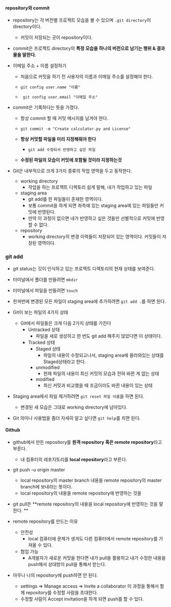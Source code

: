 #### repository와 commit

- repository는 각 버전별 프로젝트 모습을 볼 수 있으며 `.git directory`이  directory이다.
  - 커밋이 저장되는 곳이 repository이다.
- commit은 프로젝트 directory의 **특정 모습을 하나의 버전으로 남기는 행위 & 결과물을 말한다.**

- 이메일 주소 + 이름 설정하기

  - 처음으로 커밋을 하기 전 사용자의 이름과 이메일 주소를 설정해야 한다. 
  - `git config user.name "이름"`

  - ` git config user.email "이메일 주소"`

- commit은 기록하다는 뜻을 가졌다.

  - 항상 commit 할 때 커밋 메시지를 남겨야 한다.

  - `git commit -m "Create calculator.py and License"`
  - **항상 커밋할 파일을 미리 지정해줘야 한다**
    - `git add 수정되서 반영하고 싶은 파일`
  - **수정된 파일의 모습이 커밋에 포함될 것이라 지정하는것**

- Git은 내부적으로 크게 3가지 종류의 작업 영역을 두고 동작한다.
  - working directory
    - 작업을 하는 프로젝트 디렉토리 쉽게 말해, 내가 작업하고 있는 파일
  - staging area
    - git add를 한 파일들이 존재한 영역이다. 
    - 보통 commit을 하게 되면 좌측에 있는 staging area에 있는 파일들만 커밋에 반영된다.
    - 만약 이 과정이 없으면 내가 반영하고 싶은 것들만 선별적으로 커밋에 반영할 수 없다.
  - repository
    - working directory의 변경 이력들이 저장되어 있는 영역이다. 커밋들이 저장된 영역이다.

### git add

- git status는 깃이 인식하고 있는 프로젝트 디렉토리의 현재 상태를 보여준다. 
- 터미널에서 폴더를 만들려면 `mkdir`
- 터미널에서 파일을 만들려면 `touch`
- 한꺼번에 변경된 모든 파일이 staging area에 추가하려면 `git add .`를 하면 된다. 
- Git이 보는 파일의 4가지 상태
  - Git에서 파일들은 크게 다음 2가지 상태를 가진다
    - Untracked 상태
      - 파일을 새로 생성하고 한 번도 git add 해주지 않았다면 이 상태이다.
    - Tracked 상태
      - Staged 상태
        - 파일의 내용이 수정되고나서, staging area에 올라와있는 상태를 Staged상태라고 한다.
      - unmodified
        - 현재 파일의 내용이 최신 커밋의 모습과 전혀 바뀐 게 없는 상태
      - modified 
        - 최신 커밋과 비교했을 때 조금이라도 바뀐 내용이 있는 상태

- Staging area에서 파일 제거하려면  `git reset 파일 이름`을 하면 된다.
  - 변경된 새 모습은 그대로 working directory에 남아있다.
- Git 의미나 사용법을 좀더 자세히 알고 싶다면 `git help`를 치면 된다. 



#### Github

- github에서 만든 repository를 **원격 repository 혹은 remote repository**라고 부른다.
  - 내 컴퓨터의 레포지토리를 **local repository**라고 부른다.

- git push -u origin master
  - local repository의 master branch 내용을 remote repository의 master branch에 보내라는 뜻이다.
  - local repository의 내용을 remote repository에 반영하는 것을

- git pull은 **remote repository의 내용을 local repository에 반영하는 것을 말한다. **

- remote repository를 만드는 이유
  - 안전성
    - local 컴퓨터에 문제가 생겨도 다른 컴퓨터에서 remote repository를 가져올 수 있다.
  - 협업 가능
    - A개발자가 새로운 커밋을 한다면 내가 pull을 활용하고 내가 수정한 내용을 push해서 상대방이 pull을 통해서 받는다. 

- 아무나 나의 repository에 push하면 안 된다.
  - settings => Manage access => Invite a collaborator 이 과정을 통해서 함께 repository를 수정할 사람을 초대한다. 
  - 수정할 사람이 Accept invitation을 하게 되면 push를 할 수 있다.